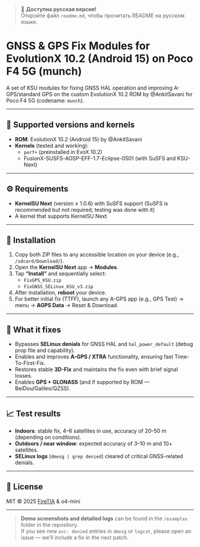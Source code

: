 > 📘 **Доступна русская версия!**  
> Откройте файл `readme.md`, чтобы прочитать README на русском языке.

# GNSS & GPS Fix Modules for EvolutionX 10.2 (Android 15) on Poco F4 5G (munch)

A set of KSU modules for fixing GNSS HAL operation and improving A-GPS/standard GPS on the custom EvolutionX 10.2 ROM by @AnkitSavani for Poco F4 5G (codename: `munch`).

---

## 📱 Supported versions and kernels

- **ROM**: EvolutionX 10.2 (Android 15) by @AnkitSavani  
- **Kernels** (tested and working):  
  - `perf+` (preinstalled in EvoX 10.2)  
  - FusionX-SUSFS-AOSP-EFF-1.7-Eclipse-0501 (with SuSFS and KSU-Next)  

---

## ⚙️ Requirements

- **KernelSU Next** (version ≥ 1.0.6) with SuSFS support (SuSFS is recommended but not required; testing was done with it)  
- A kernel that supports KernelSU Next  

---

## 🔧 Installation

1. Copy both ZIP files to any accessible location on your device (e.g., `/sdcard/Download/`).  
2. Open the **KernelSU Next** app → **Modules**.  
3. Tap **“Install”** and sequentially select:  
   - `FixGPS_KSU.zip`  
   - `FixGNSS_SELinux_KSU_v3.zip`  
4. After installation, **reboot** your device.  
5. For better initial fix (TTFF), launch any A-GPS app (e.g., GPS Test) → menu → **AGPS Data** → Reset & Download.  

---

## 🚀 What it fixes

- Bypasses **SELinux denials** for GNSS HAL and `hal_power_default` (debug prop file and capability).  
- Enables and improves **A-GPS / XTRA** functionality, ensuring fast Time-To-First-Fix.  
- Restores stable **3D-Fix** and maintains the fix even with brief signal losses.  
- Enables **GPS + GLONASS** (and if supported by ROM — BeiDou/Galileo/QZSS).  

---

## 📈 Test results

- **Indoors**: stable fix, 4–6 satellites in use, accuracy of 20–50 m (depending on conditions).  
- **Outdoors / near window**: expected accuracy of 3–10 m and 10+ satellites.  
- **SELinux logs** (`dmesg | grep denied`) cleared of critical GNSS-related denials.  

---

## 📝 License

MIT © 2025 [FireTIA](https://github.com/FireTIA) & o4-mini  

---

> **Demo screenshots and detailed logs** can be found in the `/examples` folder in the repository.  
> If you see new `avc: denied` entries in `dmesg` or `logcat`, please open an issue — we’ll include a fix in the next patch.
